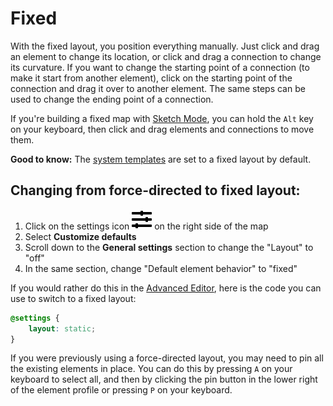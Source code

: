 # Fixed

With the fixed layout, you position everything manually. Just click and drag an element to change its location, or click and drag a connection to change its curvature. If you want to change the starting point of a connection (to make it start from another element), click on the starting point of the connection and drag it over to another element. The same steps can be used to change the ending point of a connection.

If you're building a fixed map with [Sketch Mode](../../getting-started/first-steps.md#sketch-mode), you can hold the `Alt` key on your keyboard, then click and drag elements and connections to move them.

**Good to know:** The [system templates](../templates.md#system-template) are set to a fixed layout by default.

## Changing from force-directed to fixed layout:

1. Click on the settings icon ![](../../icons/sliders-h.svg) on the right side of the map
2. Select **Customize defaults**
3. Scroll down to the **General settings** section to change the "Layout" to "off"
4. In the same section, change "Default element behavior" to "fixed"

If you would rather do this in the [Advanced Editor](../../overview/view-editors.md#advanced-editor), here is the code you can use to switch to a fixed layout:

```scss
@settings {
    layout: static;
}
```

If you were previously using a force-directed layout, you may need to pin all the existing elements in place. You can do this by pressing `A` on your keyboard to select all, and then by clicking the pin button in the lower right of the element profile or pressing `P` on your keyboard.
